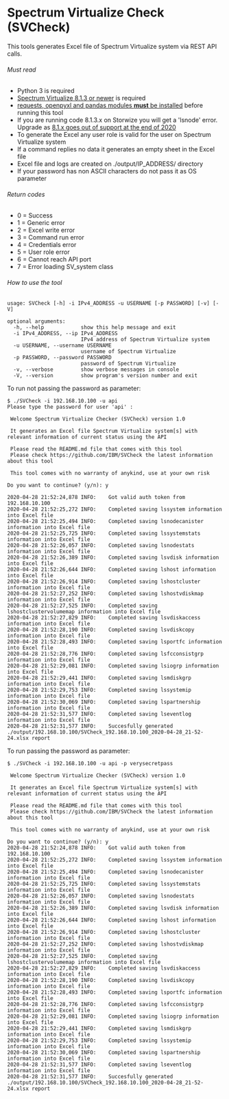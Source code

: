 # Spectrum Virtualize Check (SVCheck)

This tools generates Excel file of Spectrum Virtualize system via REST API calls.



###### Must read

- Python 3 is required
- [Spectrum Virtualize 8.1.3 or newer](https://www-01.ibm.com/common/ssi/ShowDoc.wss?docURL=/common/ssi/rep_ca/9/897/ENUS218-179/index.html&request_locale=en) is required
- [requests, openpyxl and pandas modules **must** be installed](https://github.com/IBM/SVCheck/wiki/How-to-install-the-prerequisites) before running this tool
- If you are running code 8.1.3.x on Storwize you will get a 'lsnode' error. Upgrade as [8.1.x goes out of support at the end of 2020](https://www.ibm.com/support/pages/support-statement-spectrum-virtualize-family-products-and-related-software)
- To generate the Excel any user role is valid for the user on Spectrum Virtualize system
- If a command replies no data it generates an empty sheet in the Excel file
- Excel file and logs are created on ./output/IP_ADDRESS/ directory
- If your password has non ASCII characters do not pass it as OS parameter



###### Return codes

- 0 = Success
- 1 = Generic error
- 2 = Excel write error
- 3 = Command run error
- 4 = Credentials error
- 5 = User role error
- 6 = Cannot reach API port
- 7 = Error loading SV_system class



###### How to use the tool

```shell
usage: SVCheck [-h] -i IPv4_ADDRESS -u USERNAME [-p PASSWORD] [-v] [-V]

optional arguments:
  -h, --help            show this help message and exit
  -i IPv4_ADDRESS, --ip IPv4_ADDRESS
                        IPv4 address of Spectrum Virtualize system
  -u USERNAME, --username USERNAME
                        username of Spectrum Virtualize
  -p PASSWORD, --password PASSWORD
                        password of Spectrum Virtualize
  -v, --verbose         show verbose messages in console
  -V, --version         show program's version number and exit
```

To run not passing the password as parameter:

```shell
$ ./SVCheck -i 192.168.10.100 -u api
Please type the password for user 'api' :

 Welcome Spectrum Virtualize Checker (SVCheck) version 1.0

 It generates an Excel file Spectrum Virtualize system[s] with relevant information of current status using the API

 Please read the README.md file that comes with this tool
 Please check https://github.com/IBM/SVCheck the latest information about this tool

 This tool comes with no warranty of anykind, use at your own risk

Do you want to continue? (y/n): y

2020-04-28 21:52:24,878 INFO:	 Got valid auth token from 192.168.10.100
2020-04-28 21:52:25,272 INFO:	 Completed saving lssystem information into Excel file
2020-04-28 21:52:25,494 INFO:	 Completed saving lsnodecanister information into Excel file
2020-04-28 21:52:25,725 INFO:	 Completed saving lssystemstats information into Excel file
2020-04-28 21:52:26,057 INFO:	 Completed saving lsnodestats information into Excel file
2020-04-28 21:52:26,389 INFO:	 Completed saving lsvdisk information into Excel file
2020-04-28 21:52:26,644 INFO:	 Completed saving lshost information into Excel file
2020-04-28 21:52:26,914 INFO:	 Completed saving lshostcluster information into Excel file
2020-04-28 21:52:27,252 INFO:	 Completed saving lshostvdiskmap information into Excel file
2020-04-28 21:52:27,525 INFO:	 Completed saving lshostclustervolumemap information into Excel file
2020-04-28 21:52:27,829 INFO:	 Completed saving lsvdiskaccess information into Excel file
2020-04-28 21:52:28,190 INFO:	 Completed saving lsvdiskcopy information into Excel file
2020-04-28 21:52:28,493 INFO:	 Completed saving lsportfc information into Excel file
2020-04-28 21:52:28,776 INFO:	 Completed saving lsfcconsistgrp information into Excel file
2020-04-28 21:52:29,081 INFO:	 Completed saving lsiogrp information into Excel file
2020-04-28 21:52:29,441 INFO:	 Completed saving lsmdiskgrp information into Excel file
2020-04-28 21:52:29,753 INFO:	 Completed saving lssystemip information into Excel file
2020-04-28 21:52:30,069 INFO:	 Completed saving lspartnership information into Excel file
2020-04-28 21:52:31,577 INFO:	 Completed saving lseventlog information into Excel file
2020-04-28 21:52:31,577 INFO:	 Succesfully generated ./output/192.168.10.100/SVCheck_192.168.10.100_2020-04-28_21-52-24.xlsx report
```

To run passing the password as parameter:

```shell
$ ./SVCheck -i 192.168.10.100 -u api -p verysecretpass

 Welcome Spectrum Virtualize Checker (SVCheck) version 1.0

 It generates an Excel file Spectrum Virtualize system[s] with relevant information of current status using the API

 Please read the README.md file that comes with this tool
 Please check https://github.com/IBM/SVCheck the latest information about this tool

 This tool comes with no warranty of anykind, use at your own risk

Do you want to continue? (y/n): y
2020-04-28 21:52:24,878 INFO:	 Got valid auth token from 192.168.10.100
2020-04-28 21:52:25,272 INFO:	 Completed saving lssystem information into Excel file
2020-04-28 21:52:25,494 INFO:	 Completed saving lsnodecanister information into Excel file
2020-04-28 21:52:25,725 INFO:	 Completed saving lssystemstats information into Excel file
2020-04-28 21:52:26,057 INFO:	 Completed saving lsnodestats information into Excel file
2020-04-28 21:52:26,389 INFO:	 Completed saving lsvdisk information into Excel file
2020-04-28 21:52:26,644 INFO:	 Completed saving lshost information into Excel file
2020-04-28 21:52:26,914 INFO:	 Completed saving lshostcluster information into Excel file
2020-04-28 21:52:27,252 INFO:	 Completed saving lshostvdiskmap information into Excel file
2020-04-28 21:52:27,525 INFO:	 Completed saving lshostclustervolumemap information into Excel file
2020-04-28 21:52:27,829 INFO:	 Completed saving lsvdiskaccess information into Excel file
2020-04-28 21:52:28,190 INFO:	 Completed saving lsvdiskcopy information into Excel file
2020-04-28 21:52:28,493 INFO:	 Completed saving lsportfc information into Excel file
2020-04-28 21:52:28,776 INFO:	 Completed saving lsfcconsistgrp information into Excel file
2020-04-28 21:52:29,081 INFO:	 Completed saving lsiogrp information into Excel file
2020-04-28 21:52:29,441 INFO:	 Completed saving lsmdiskgrp information into Excel file
2020-04-28 21:52:29,753 INFO:	 Completed saving lssystemip information into Excel file
2020-04-28 21:52:30,069 INFO:	 Completed saving lspartnership information into Excel file
2020-04-28 21:52:31,577 INFO:	 Completed saving lseventlog information into Excel file
2020-04-28 21:52:31,577 INFO:	 Succesfully generated ./output/192.168.10.100/SVCheck_192.168.10.100_2020-04-28_21-52-24.xlsx report
```

